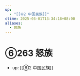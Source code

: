 ```yaml
---
up:
  - "[[⑥2 中国民族]]"
ctime: 2025-03-01T13:34:18+08:00
aliases:
  - 怒族
---
```


# ⑥263 怒族

- up: [[⑥2 中国民族]]
